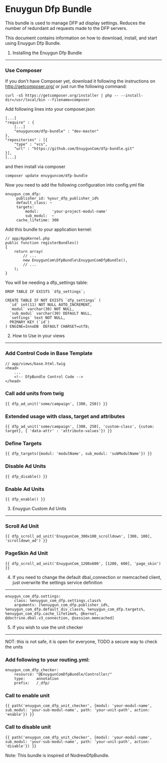 Enuygun Dfp Bundle
==================

This bundle is used to manage DFP ad display settings. Reduces the number of redundant ad requests made to the DFP servers.

This document contains information on how to download, install, and start
using Enuygun Dfp Bundle.

1) Installing the Enuygun Dfp Bundle
------------------------------------

### Use Composer

If you don't have Composer yet, download it following the instructions on
http://getcomposer.org/ or just run the following command:

    curl -sS https://getcomposer.org/installer | php -- --install-dir=/usr/local/bin --filename=composer

Add following lines into your composer.json

    [...]
    "require" : {
        [...]
        "enuyguncom/dfp-bundle" : "dev-master"
    },
    "repositories" : [{
        "type" : "vcs",
        "url" : "https://github.com/EnuygunCom/dfp-bundle.git"
    }],
    [...]

and then install via composer

    composer update enuyguncom/dfp-bundle

Now you need to add the following configuration into config.yml file

    enuygun_com_dfp:
         publisher_id: %your_dfp_publisher_id%
         default_class: ~
         targets:
             modul:      'your-project-modul-name'
             sub_modul:  ~
         cache_lifetime: 300



Add this bundle to your application kernel:

    // app/AppKernel.php
    public function registerBundles()
    {
        return array(
            // ...
            new EnuygunCom\DfpBundle\EnuygunComDfpBundle(),
            // ...
        );
    }
    
You will be needing a dfp_settings table:

    DROP TABLE IF EXISTS `dfp_settings`;
    
    CREATE TABLE IF NOT EXISTS `dfp_settings` (
      `id` int(11) NOT NULL AUTO_INCREMENT,
      `modul` varchar(30) NOT NULL,
      `sub_modul` varchar(30) DEFAULT NULL,
      `settings` text NOT NULL,
      PRIMARY KEY (`id`)
    ) ENGINE=InnoDB  DEFAULT CHARSET=utf8;

2) How to Use in your views
---------------------------

### Add Control Code in Base Template

    // app/views/base.html.twig
    <head>
        ...
        <!-- DfpBundle Control Code -->
    </head>
    
### Call add units from twig

    {{ dfp_ad_unit('some/campaign', [300, 250]) }}
    
### Extended usage with class, target and attributes
    {{ dfp_ad_unit('some/campaign', [300, 250], 'custom-class', {cutom: target}, { 'data-attr' : 'attribute-values'}) }}
    
### Define Targets

    {{ dfp_targets({modul: 'modulName', sub_modul: 'subModulName'}) }}
    
### Disable Ad Units

    {{ dfp_disable() }}
    
### Enable Ad Units

    {{ dfp_enable() }}
    
    
3) Enuygun Custom Ad Units
--------------------------
    
### Scroll Ad Unit

    {{ dfp_scroll_ad_unit('EnuygunCom_300x100_scrolldown', [300, 100], 'scrolldown_ad') }}
    
### PageSkin Ad Unit

    {{ dfp_scroll_ad_unit('EnuygunCom_1200x600', [1200, 600], 'page_skin') }}
    
    
4) If you need to change the default dbal_connection or memcached client, just overwrite the settings service definition
------------------------------------------------------------------------------------------------------------------------

    enuygun_com_dfp.settings:
        class: %enuygun_com_dfp.settings.class%
        arguments: [%enuygun_com_dfp.publisher_id%, %enuygun_com_dfp.default_div_class%, %enuygun_com_dfp.targets%, %enuygun_com_dfp.cache_lifetime%, @kernel, @doctrine.dbal.v3_connection, @session.memcached]

    
5) If you wish to use the unit checker
--------------------------------------

NOT: this is not safe, it is open for everyone, TODO a secure way to check the units
    
### Add following to your routing.yml:

    enuygun_com_dfp_checker:
        resource: "@EnuygunComDfpBundle/Controller/"
        type:     annotation
        prefix:   /_dfp/

### Call to enable unit

    {{ path('enuygun_com_dfp_unit_checker', {modul: 'your-modul-name', sub_modul: 'your-sub-modul-name', path: 'your-unit-path', action: 'enable'}) }}

### Call to disable unit

    {{ path('enuygun_com_dfp_unit_checker', {modul: 'your-modul-name', sub_modul: 'your-sub-modul-name', path: 'your-unit-path', action: 'disable'}) }}



Note: This bundle is inspired of NodrewDfpBundle.
